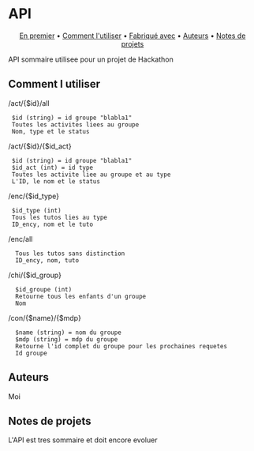 # API
<p align="center">
  <a href="#en-premier">En premier</a> •
  <a href="#comment-l-utiliser">Comment l'utiliser</a> •
  <a href="#fabrique-avec">Fabriqué avec</a> •
  <a href="#auteurs">Auteurs</a> •
  <a href="#notes-de-projets">Notes de projets</a> 
</p>



API sommaire utilisee pour un projet de Hackathon

## Comment l utiliser
/act/{$id}/all

     $id (string) = id groupe "blabla1"
     Toutes les activites liees au groupe
     Nom, type et le status

/act/{$id}/{$id_act}

     $id (string) = id groupe "blabla1"
     $id_act (int) = id type
     Toutes les activite liee au groupe et au type 
     L'ID, le nom et le status

/enc/{$id_type}

     $id_type (int)
     Tous les tutos lies au type
     ID_ency, nom et le tuto

/enc/all

      Tous les tutos sans distinction
      ID_ency, nom, tuto


/chi/{$id_group}

      $id_groupe (int)
      Retourne tous les enfants d'un groupe
      Nom

/con/{$name}/{$mdp}

      $name (string) = nom du groupe
      $mdp (string) = mdp du groupe
      Retourne l'id complet du groupe pour les prochaines requetes
      Id groupe

## Auteurs
Moi
## Notes de projets
L'API est tres sommaire et doit encore evoluer